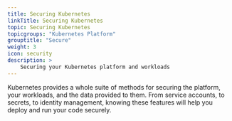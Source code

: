 ```yaml
---
title: Securing Kubernetes
linkTitle: Securing Kubernetes
topic: Securing Kubernetes
topicgroups: "Kubernetes Platform"
grouptitle: "Secure"
weight: 3
icon: security
description: >
    Securing your Kubernetes platform and workloads
---
```


Kubernetes provides a whole suite of methods for securing the platform, your workloads, and the data provided to them. From service accounts, to secrets, to identity management, knowing these features will help you deploy and run your code securely. 